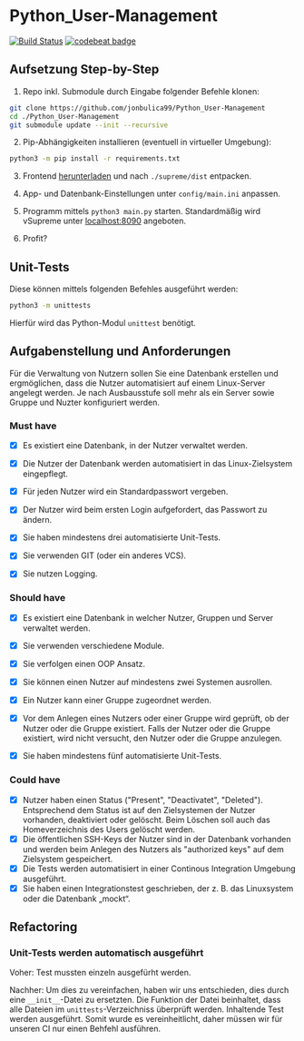 # Python_User-Management
[![Build Status](https://travis-ci.org/jonbulica99/Python_User-Management.svg?branch=master)](https://travis-ci.org/jonbulica99/Python_User-Management)
[![codebeat badge](https://codebeat.co/badges/85bd7a0a-6d0b-4fcb-ac5b-e8ea9e7f6fa0)](https://codebeat.co/projects/github-com-jonbulica99-python_user-management-master)

## Aufsetzung Step-by-Step

1. Repo inkl. Submodule durch Eingabe folgender Befehle klonen:
```bash
git clone https://github.com/jonbulica99/Python_User-Management
cd ./Python_User-Management
git submodule update --init --recursive
```

2. Pip-Abhängigkeiten installieren (eventuell in virtueller Umgebung):
```bash
python3 -m pip install -r requirements.txt
```

3. Frontend [herunterladen](https://github.com/jonbulica99/Python_User-Management/releases) und nach `./supreme/dist` entpacken.

4. App- und Datenbank-Einstellungen unter `config/main.ini` anpassen.

5. Programm mittels `python3 main.py` starten. Standardmäßig wird vSupreme unter [localhost:8090](http://localhost:8090) angeboten.

6. Profit?


## Unit-Tests
Diese können mittels folgenden Befehles ausgeführt werden:
```bash
python3 -m unittests
```
Hierfür wird das Python-Modul `unittest` benötigt.

## Aufgabenstellung und Anforderungen

Für die Verwaltung von Nutzern sollen Sie eine Datenbank erstellen und ergmöglichen, dass die Nutzer automatisiert auf einem Linux-Server angelegt werden. Je nach Ausbausstufe soll mehr als ein Server sowie Gruppe und Nuzter konfiguriert werden.


### Must have

- [x] Es existiert eine Datenbank, in der Nutzer verwaltet werden.
- [x] Die Nutzer der Datenbank werden automatisiert in das Linux-Zielsystem eingepflegt. 
- [x] Für jeden Nutzer wird ein Standardpasswort vergeben. 
- [x] Der Nutzer wird beim ersten Login aufgefordert, das Passwort zu ändern.
- [x] Sie haben mindestens drei automatisierte Unit-Tests.  
- [x] Sie verwenden GIT (oder ein anderes VCS).
- [x] Sie nutzen Logging.


### Should have

- [x] Es existiert eine Datenbank in welcher Nutzer, Gruppen und Server verwaltet werden.
- [x] Sie verwenden verschiedene Module.
- [x] Sie verfolgen einen OOP Ansatz.
- [x] Sie können einen Nutzer auf mindestens zwei Systemen ausrollen.
- [x] Ein Nutzer kann einer Gruppe zugeordnet werden. 
- [x] Vor dem Anlegen eines Nutzers oder einer Gruppe wird geprüft, ob der Nutzer oder die Gruppe existiert. Falls der Nutzer oder die Gruppe existiert, wird nicht versucht, den Nutzer oder die Gruppe anzulegen.
- [x] Sie haben mindestens fünf automatisierte Unit-Tests.


### Could have

- [x] Nutzer haben einen Status ("Present", "Deactivatet",  "Deleted"). Entsprechend dem Status ist auf den Zielsystemen der Nutzer vorhanden, deaktiviert oder gelöscht. Beim Löschen soll auch das Homeverzeichnis des Users gelöscht werden.
- [x] Die öffentlichen SSH-Keys der Nutzer sind in der Datenbank vorhanden und werden beim Anlegen des Nutzers als "authorized keys" auf dem Zielsystem gespeichert.
- [x] Die Tests werden automatisiert in einer Continous Integration Umgebung ausgeführt.
- [x] Sie haben einen Integrationstest geschrieben, der z. B. das Linuxsystem oder die Datenbank „mockt“.

## Refactoring

### Unit-Tests werden automatisch ausgeführt

Voher:
Test mussten einzeln ausgefürht werden.

Nachher:
Um dies zu vereinfachen, haben wir uns entschieden, dies durch eine `__init__`-Datei zu ersetzten. 
Die Funktion der Datei beinhaltet, dass alle Dateien im `unittests`-Verzeichniss überprüft werden.
Inhaltende Test werden ausgeführt.
Somit wurde es vereinheitlicht, daher müssen wir für unseren CI nur einen Behfehl ausführen.
